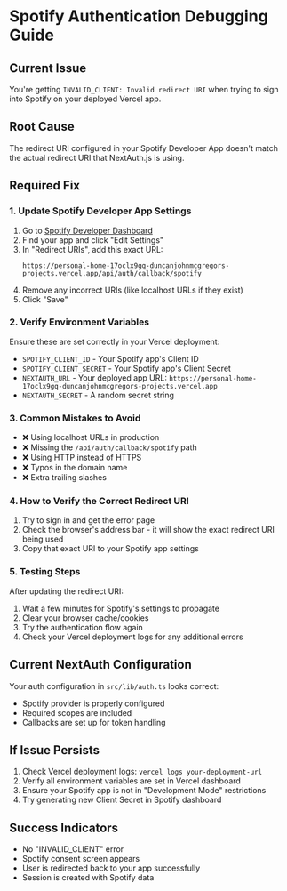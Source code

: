 # Spotify Authentication Debugging Guide

## Current Issue
You're getting `INVALID_CLIENT: Invalid redirect URI` when trying to sign into Spotify on your deployed Vercel app.

## Root Cause
The redirect URI configured in your Spotify Developer App doesn't match the actual redirect URI that NextAuth.js is using.

## Required Fix

### 1. Update Spotify Developer App Settings
1. Go to [Spotify Developer Dashboard](https://developer.spotify.com/dashboard)
2. Find your app and click "Edit Settings"
3. In "Redirect URIs", add this exact URL:
   ```
   https://personal-home-17oclx9gq-duncanjohnmcgregors-projects.vercel.app/api/auth/callback/spotify
   ```
4. Remove any incorrect URIs (like localhost URLs if they exist)
5. Click "Save"

### 2. Verify Environment Variables
Ensure these are set correctly in your Vercel deployment:
- `SPOTIFY_CLIENT_ID` - Your Spotify app's Client ID
- `SPOTIFY_CLIENT_SECRET` - Your Spotify app's Client Secret
- `NEXTAUTH_URL` - Your deployed app URL: `https://personal-home-17oclx9gq-duncanjohnmcgregors-projects.vercel.app`
- `NEXTAUTH_SECRET` - A random secret string

### 3. Common Mistakes to Avoid
- ❌ Using localhost URLs in production
- ❌ Missing the `/api/auth/callback/spotify` path
- ❌ Using HTTP instead of HTTPS
- ❌ Typos in the domain name
- ❌ Extra trailing slashes

### 4. How to Verify the Correct Redirect URI
1. Try to sign in and get the error page
2. Check the browser's address bar - it will show the exact redirect URI being used
3. Copy that exact URI to your Spotify app settings

### 5. Testing Steps
After updating the redirect URI:
1. Wait a few minutes for Spotify's settings to propagate
2. Clear your browser cache/cookies
3. Try the authentication flow again
4. Check your Vercel deployment logs for any additional errors

## Current NextAuth Configuration
Your auth configuration in `src/lib/auth.ts` looks correct:
- Spotify provider is properly configured
- Required scopes are included
- Callbacks are set up for token handling

## If Issue Persists
1. Check Vercel deployment logs: `vercel logs your-deployment-url`
2. Verify all environment variables are set in Vercel dashboard
3. Ensure your Spotify app is not in "Development Mode" restrictions
4. Try generating new Client Secret in Spotify dashboard

## Success Indicators
- No "INVALID_CLIENT" error
- Spotify consent screen appears
- User is redirected back to your app successfully
- Session is created with Spotify data
